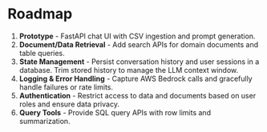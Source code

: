 # Roadmap

1. **Prototype** - FastAPI chat UI with CSV ingestion and prompt generation.
2. **Document/Data Retrieval** - Add search APIs for domain documents and table
   queries.
3. **State Management** - Persist conversation history and user sessions in a
   database. Trim stored history to manage the LLM context window.
4. **Logging & Error Handling** - Capture AWS Bedrock calls and gracefully
   handle failures or rate limits.
5. **Authentication** - Restrict access to data and documents based on user
   roles and ensure data privacy.
6. **Query Tools** - Provide SQL query APIs with row limits and summarization.
